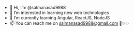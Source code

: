 - 👋 Hi, I’m @salmanasad9988
- 👀 I’m interested in learning new web technologies
- 🌱 I’m currently learning Angular, ReactJS, NodeJS
- 📫 You can reach me on salmanasad9988@gmail.com
💞️✨✨
